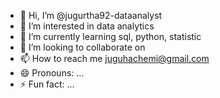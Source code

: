 - 👋 Hi, I’m @jugurtha92-dataanalyst
- 👀 I’m interested in data analytics
- 🌱 I’m currently learning sql, python, statistic
- 💞️ I’m looking to collaborate on 
- 📫 How to reach me juguhachemi@gmail.com
- 😄 Pronouns: ...
- ⚡ Fun fact: ...

<!---
jugurtha92-dataanalyst/jugurtha92-dataanalyst is a ✨ special ✨ repository because its `README.md` (this file) appears on your GitHub profile.
You can click the Preview link to take a look at your changes.
--->
